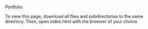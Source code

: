 Portfolio

To view this page, download all files and subdirectories to the same directory. Then, open index.html with the browser of your choice.